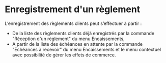# Enregistrement d'un règlement

L’enregistrement des règlements clients peut s’effectuer à partir :


* De la liste des 
 règlements clients déjà enregistrés par la commande "Réception 
 d'un règlement" du menu Encaissements,
* A partir de la 
 liste des échéances en attente par la commande "Échéances à recevoir" 
 du menu Encaissements et le menu contextuel avec possibilité de gérer 
 les effets de commerce.


 


